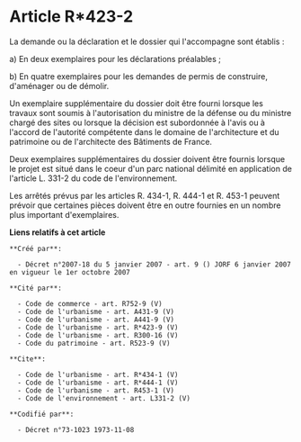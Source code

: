 # Article R*423-2

La demande ou la déclaration et le dossier qui l'accompagne sont établis : 

a) En deux exemplaires pour les déclarations préalables ; 

b) En quatre exemplaires pour les demandes de permis de construire, d'aménager ou de démolir. 

Un exemplaire supplémentaire du dossier doit être fourni lorsque les travaux sont soumis à l'autorisation du ministre de la
défense ou du ministre chargé des sites ou lorsque la décision est subordonnée à l'avis ou à l'accord de l'autorité
compétente dans le domaine de l'architecture et du patrimoine ou de l'architecte des Bâtiments de France. 

Deux exemplaires supplémentaires du dossier doivent être fournis lorsque le projet est situé dans le coeur d'un parc national
délimité en application de l'article L. 331-2 du code de l'environnement. 

Les arrêtés prévus par les articles R. 434-1, R. 444-1 et R. 453-1 peuvent prévoir que certaines pièces doivent être en outre
fournies en un nombre plus important d'exemplaires.

**Liens relatifs à cet article**

	**Créé par**:

	  - Décret n°2007-18 du 5 janvier 2007 - art. 9 () JORF 6 janvier 2007 en vigueur le 1er octobre 2007

	**Cité par**:

	  - Code de commerce - art. R752-9 (V)
	  - Code de l'urbanisme - art. A431-9 (V)
	  - Code de l'urbanisme - art. A441-9 (V)
	  - Code de l'urbanisme - art. R*423-9 (V)
	  - Code de l'urbanisme - art. R300-16 (V)
	  - Code du patrimoine - art. R523-9 (V)

	**Cite**:

	  - Code de l'urbanisme - art. R*434-1 (V)
	  - Code de l'urbanisme - art. R*444-1 (V)
	  - Code de l'urbanisme - art. R453-1 (V)
	  - Code de l'environnement - art. L331-2 (V)

	**Codifié par**:

	  - Décret n°73-1023 1973-11-08

